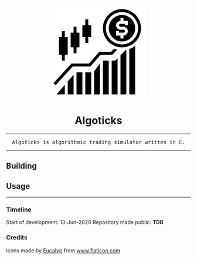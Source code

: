 <div align="center">

![](assets/algoticks_logo.png)


# Algoticks
---
<pre>
Algoticks is algorithmic trading simulator written in C.
</pre>

</div>


---

## Building

## Usage


---

### Timeline

Start of development: 13-Jun-2020
Repository made public: **TDB**

### Credits

Icons made by <a href="https://creativemarket.com/eucalyp" title="Eucalyp">Eucalyp</a> from <a href="https://www.flaticon.com/" title="Flaticon"> www.flaticon.com</a>